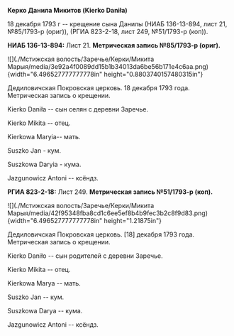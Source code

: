 **Керко Данила Микитов (Kierko Daniła)**

18 декабря 1793 г -- крещение сына Данилы (НИАБ 136-13-894, лист 21,
№85/1793-р (ориг)), (РГИА 823-2-18, лист 249, №51/1793-р (коп)).

**НИАБ 136-13-894:** Лист 21. **Метрическая запись №85/1793-р (ориг).**

![](./Мстижская волость/Заречье/Керки/Микита Марыя/media/3e92a4f0089dd15b1b34013da6be56b171e4c6aa.png){width="6.496527777777778in"
height="0.8803740157480315in"}

Дедиловичская Покровская церковь. 18 декабря 1793 года. Метрическая
запись о крещении.

Kierko Daniła -- сын селян с деревни Заречье.

Kierko Mikita -- отец.

Kierkowa Maryia-- мать.

Suszko Jan - кум.

Suszkowa Daryia - кума.

Jazgunowicz Antoni -- ксёндз.

**РГИА 823-2-18:** Лист 249. **Метрическая запись №51/1793-р (коп).**

![](./Мстижская волость/Заречье/Керки/Микита Марыя/media/42f95348fba8cd1c6ee5ef8b4b9fec3b2c8f9d83.png){width="6.496527777777778in"
height="1.21875in"}

Дедиловичская Покровская церковь. \[18\] декабря 1793 года. Метрическая
запись о крещении.

Kierko Daniło -- сын родителей с деревни Заречье.

Kierko Mikita -- отец.

Kierkowa Marya -- мать.

Suszko Jan -- кум.

Suszkowa Darya -- кума.

Jazgunowicz Antoni -- ксёндз.
